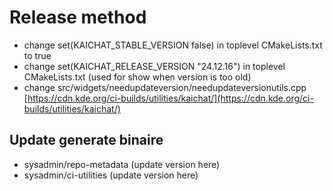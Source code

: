 # Release method

- change set(KAICHAT_STABLE_VERSION false) in toplevel CMakeLists.txt to true
- change set(KAICHAT_RELEASE_VERSION "24.12.16") in toplevel CMakeLists.txt
  (used for show when version is too old)
- change src/widgets/needupdateversion/needupdateversionutils.cpp
  [https://cdn.kde.org/ci-builds/utilities/kaichat/](https://cdn.kde.org/ci-builds/utilities/kaichat/)

## Update generate binaire

- sysadmin/repo-metadata (update version here)
- sysadmin/ci-utilities (update version here)
